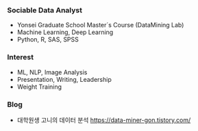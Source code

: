 ### Sociable Data Analyst
* Yonsei Graduate School Master´s Course (DataMining Lab)
* Machine Learning, Deep Learning
* Python, R, SAS, SPSS

### Interest
* ML, NLP, Image Analysis
* Presentation, Writing, Leadership
* Weight Training

### Blog
* 대학원생 고니의 데이터 분석 https://data-miner-gon.tistory.com/
